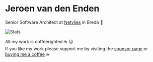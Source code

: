 # Jeroen van den Enden

Senior Software Architect at [Netvlies](https://www.netvlies.nl) in Breda :rocket:

![Stats](https://github-readme-stats.vercel.app/api?username=endroid) 

All my work is coffeerighted :coffee: :wink:  
If you like my work please support me by visiting the [sponsor page](https://github.com/sponsors/endroid) or [buying me a coffee](https://www.buymeacoffee.com/endroid) :coffee:

